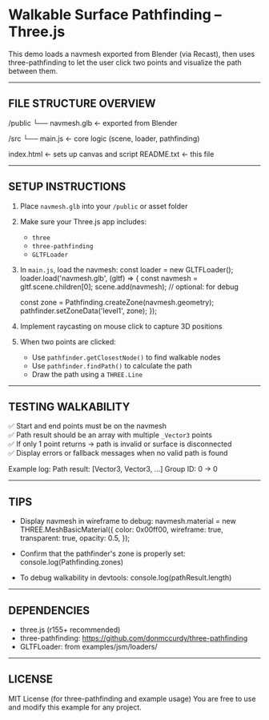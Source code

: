 # Walkable Surface Pathfinding – Three.js

This demo loads a navmesh exported from Blender (via Recast),
then uses three-pathfinding to let the user click two points
and visualize the path between them.

---

## FILE STRUCTURE OVERVIEW

/public
└── navmesh.glb ← exported from Blender

/src
└── main.js ← core logic (scene, loader, pathfinding)

index.html ← sets up canvas and script
README.txt ← this file

---

## SETUP INSTRUCTIONS

1. Place `navmesh.glb` into your `/public` or asset folder

2. Make sure your Three.js app includes:

   - `three`
   - `three-pathfinding`
   - `GLTFLoader`

3. In `main.js`, load the navmesh:
   const loader = new GLTFLoader();
   loader.load('navmesh.glb', (gltf) => {
   const navmesh = gltf.scene.children[0];
   scene.add(navmesh); // optional: for debug

   const zone = Pathfinding.createZone(navmesh.geometry);
   pathfinder.setZoneData('level1', zone);
   });

4. Implement raycasting on mouse click to capture 3D positions

5. When two points are clicked:
   - Use `pathfinder.getClosestNode()` to find walkable nodes
   - Use `pathfinder.findPath()` to calculate the path
   - Draw the path using a `THREE.Line`

---

## TESTING WALKABILITY

✅ Start and end points must be on the navmesh  
✅ Path result should be an array with multiple `_Vector3` points  
✅ If only 1 point returns → path is invalid or surface is disconnected  
✅ Display errors or fallback messages when no valid path is found

Example log:
Path result: [Vector3, Vector3, ...]
Group ID: 0 → 0

---

## TIPS

- Display navmesh in wireframe to debug:
  navmesh.material = new THREE.MeshBasicMaterial({
  color: 0x00ff00,
  wireframe: true,
  transparent: true,
  opacity: 0.5,
  });

- Confirm that the pathfinder's zone is properly set:
  console.log(Pathfinding.zones)

- To debug walkability in devtools:
  console.log(pathResult.length)

---

## DEPENDENCIES

- three.js (r155+ recommended)
- three-pathfinding: https://github.com/donmccurdy/three-pathfinding
- GLTFLoader: from examples/jsm/loaders/

---

## LICENSE

MIT License (for three-pathfinding and example usage)
You are free to use and modify this example for any project.
